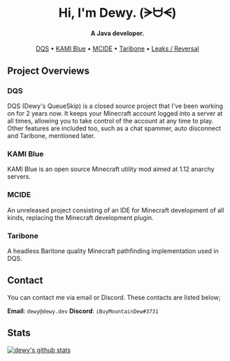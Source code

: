 <h1 align="center">
  Hi, I'm Dewy. (ᗒᗨᗕ)
  <br>
</h1>

<h4 align="center">A Java developer.</h4>

<p align="center">
  <a href="https://dqs.dewy.dev">DQS</a>
  •
  <a href="https://github.com/kami-blue/client">KAMI Blue</a>
  •
  <a href="https://github.com/MC-IDE/MCIDE">MCIDE</a>
  •
  <a href="https://dqs.dewy.dev/features#taribone-commands">Taribone</a>
  •
  <a href="https://github.com/dewysoftwareleaks">Leaks / Reversal</a>
</p>

## Project Overviews

### DQS

DQS (Dewy's QueueSkip) is a closed source project that I've been working on for 2 years now. It keeps your Minecraft account logged into a server at all times, allowing you to take control of the account at any time to play. Other features are included too, such as a chat spammer, auto disconnect and Taribone, mentioned later.

### KAMI Blue

KAMI Blue is an open source Minecraft utility mod aimed at 1.12 anarchy servers.

### MCIDE

An unreleased project consisting of an IDE for Minecraft development of all kinds, replacing the Minecraft development plugin.

### Taribone

A headless Baritone quality Minecraft pathfinding implementation used in DQS.

## Contact

You can contact me via email or Discord. These contacts are listed below;

**Email**: `dewy@dewy.dev`
**Discord**: `iBuyMountainDew#3731`

## Stats

[![dewy's github stats](https://github-readme-stats.vercel.app/api?username=iBuyMountainDew)](https://dqs.dewy.dev)
